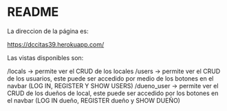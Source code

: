 # README

La direccion de la página es:

https://dccitas39.herokuapp.com/

Las vistas disponibles son:

/locals -> permite ver el CRUD de los locales
/users  -> permite ver el CRUD de los usuarios, este puede ser accedido por medio de los botones en el navbar (LOG IN, REGISTER Y SHOW USERS)
/dueno_user -> permite ver el CRUD de los dueños de local, este puede ser accedido por los botones en el navbar (LOG IN dueño, REGISTER dueño y SHOW DUEÑO)
